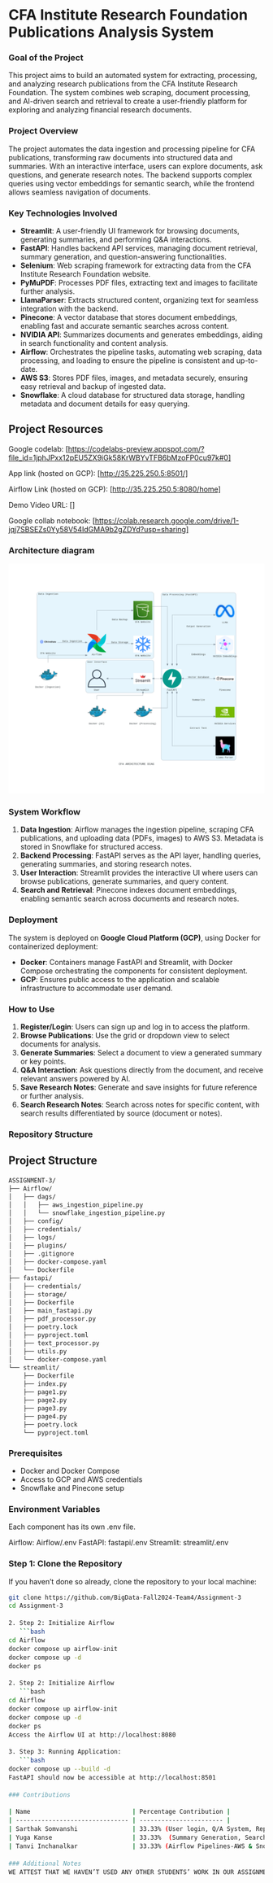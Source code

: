 # CFA Institute Research Foundation Publications Analysis System

### Goal of the Project
This project aims to build an automated system for extracting, processing, and analyzing research publications from the CFA Institute Research Foundation. The system combines web scraping, document processing, and AI-driven search and retrieval to create a user-friendly platform for exploring and analyzing financial research documents.

### Project Overview
The project automates the data ingestion and processing pipeline for CFA publications, transforming raw documents into structured data and summaries. With an interactive interface, users can explore documents, ask questions, and generate research notes. The backend supports complex queries using vector embeddings for semantic search, while the frontend allows seamless navigation of documents.

### Key Technologies Involved

- **Streamlit**: A user-friendly UI framework for browsing documents, generating summaries, and performing Q&A interactions.
- **FastAPI**: Handles backend API services, managing document retrieval, summary generation, and question-answering functionalities.
- **Selenium**: Web scraping framework for extracting data from the CFA Institute Research Foundation website.
- **PyMuPDF**: Processes PDF files, extracting text and images to facilitate further analysis.
- **LlamaParser**: Extracts structured content, organizing text for seamless integration with the backend.
- **Pinecone**: A vector database that stores document embeddings, enabling fast and accurate semantic searches across content.
- **NVIDIA API**: Summarizes documents and generates embeddings, aiding in search functionality and content analysis.
- **Airflow**: Orchestrates the pipeline tasks, automating web scraping, data processing, and loading to ensure the pipeline is consistent and up-to-date.
- **AWS S3**: Stores PDF files, images, and metadata securely, ensuring easy retrieval and backup of ingested data.
- **Snowflake**: A cloud database for structured data storage, handling metadata and document details for easy querying.

## Project Resources

Google codelab: [https://codelabs-preview.appspot.com/?file_id=1jphJPxx12pEU5ZX9iGk58KrWBYvTFB6bMzoFP0cu97k#0]

App link (hosted on GCP): [http://35.225.250.5:8501/]

Airflow Link (hosted on GCP): [http://35.225.250.5:8080/home]

Demo Video URL: []

Google collab notebook: [https://colab.research.google.com/drive/1-jqj7SBSEZs0Yy58V54IdGMA9b2gZDYd?usp=sharing]

### Architecture diagram ###

![image](Architecture/images/cfa_architecture_diag.png)

### System Workflow

1. **Data Ingestion**: Airflow manages the ingestion pipeline, scraping CFA publications, and uploading data (PDFs, images) to AWS S3. Metadata is stored in Snowflake for structured access.
2. **Backend Processing**: FastAPI serves as the API layer, handling queries, generating summaries, and storing research notes.
3. **User Interaction**: Streamlit provides the interactive UI where users can browse publications, generate summaries, and query content.
4. **Search and Retrieval**: Pinecone indexes document embeddings, enabling semantic search across documents and research notes.

### Deployment
The system is deployed on **Google Cloud Platform (GCP)**, using Docker for containerized deployment:
- **Docker**: Containers manage FastAPI and Streamlit, with Docker Compose orchestrating the components for consistent deployment.
- **GCP**: Ensures public access to the application and scalable infrastructure to accommodate user demand.

### How to Use
1. **Register/Login**: Users can sign up and log in to access the platform.
2. **Browse Publications**: Use the grid or dropdown view to select documents for analysis.
3. **Generate Summaries**: Select a document to view a generated summary or key points.
4. **Q&A Interaction**: Ask questions directly from the document, and receive relevant answers powered by AI.
5. **Save Research Notes**: Generate and save insights for future reference or further analysis.
6. **Search Research Notes**: Search across notes for specific content, with search results differentiated by source (document or notes).

### Repository Structure
## Project Structure

```plaintext
ASSIGNMENT-3/
├── Airflow/
│   ├── dags/
│   │   ├── aws_ingestion_pipeline.py
│   │   └── snowflake_ingestion_pipeline.py
│   ├── config/
│   ├── credentials/
│   ├── logs/
│   ├── plugins/
│   ├── .gitignore
│   ├── docker-compose.yaml
│   └── Dockerfile
├── fastapi/
│   ├── credentials/
│   ├── storage/
│   ├── Dockerfile
│   ├── main_fastapi.py
│   ├── pdf_processor.py
│   ├── poetry.lock
│   ├── pyproject.toml
│   ├── text_processor.py
│   ├── utils.py
│   └── docker-compose.yaml
└── streamlit/
    ├── Dockerfile
    ├── index.py
    ├── page1.py
    ├── page2.py
    ├── page3.py
    ├── page4.py
    ├── poetry.lock
    └── pyproject.toml
```

### Prerequisites
- Docker and Docker Compose
- Access to GCP and AWS credentials
- Snowflake and Pinecone setup

### Environment Variables
Each component has its own .env file.

Airflow: Airflow/.env
FastAPI: fastapi/.env
Streamlit: streamlit/.env

### Step 1: Clone the Repository
If you haven’t done so already, clone the repository to your local machine:

```bash
git clone https://github.com/BigData-Fall2024-Team4/Assignment-3
cd Assignment-3

2. Step 2: Initialize Airflow
   ```bash
cd Airflow
docker compose up airflow-init
docker compose up -d
docker ps

2. Step 2: Initialize Airflow
   ```bash
cd Airflow
docker compose up airflow-init
docker compose up -d
docker ps
Access the Airflow UI at http://localhost:8080

3. Step 3: Running Application:
   ```bash
docker compose up --build -d
FastAPI should now be accessible at http://localhost:8501

### Contributions

| Name                            | Percentage Contribution |
| ------------------------------- | ----------------------- |
| Sarthak Somvanshi               | 33.33% (User login, Q/A System, Report Generation)                    |
| Yuga Kanse                      | 33.33%  (Summary Generation, Search & Research note indexing functionality)                  |
| Tanvi Inchanalkar               | 33.33% (Airflow Pipelines-AWS & Snowflake, GCP Deployment, Documentation)                   |

### Additional Notes
WE ATTEST THAT WE HAVEN’T USED ANY OTHER STUDENTS’ WORK IN OUR ASSIGNMENT AND ABIDE BY THE POLICIES LISTED IN THE STUDENT HANDBOOK. 







